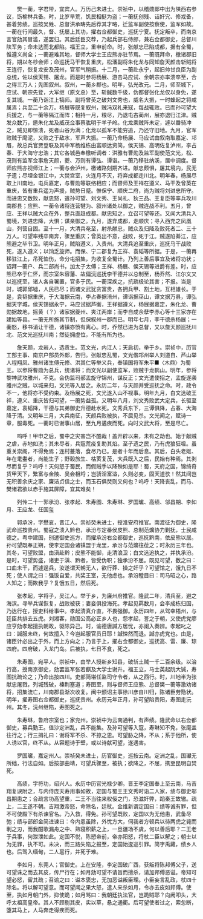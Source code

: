 <!-- { "loadSidebar": true } -->
　　樊一蘅，字君带，宜宾人。万历己未进士。崇祯中，以稽勋郎中出为陕西右参议，饬榆林兵备。时，比岁旱荒，饥民相挺为盗；一蘅抚创残、诘奸宄、修戎备，甚着劳绩。巡按吴甡、总督洪承畴先后荐其才略，迁监军副使按察使，监军如故。一蘅在行间最久，督、抚屡上其功，擢右佥都御史，巡抚宁夏。抚定叛卒，而南京言官劾其冒滥，遂罢归。其后廷臣交荐，乃起兵部右侍郎，兼右佥都御史，总督川陕军务；命未达而北都陷。福王立，重申前命。时，张献忠已陷成都，据有全蜀，惟遵义尚全；一蘅避难其地，督师大学士王应熊亦驻节焉。一蘅既拜命，檄诸郡旧将，期以冬杪会师；命巡抚马干恢复重庆，松潘副将朱化龙与同知詹天颜击斩贼将王连行，恢复龙安及茂州，官军气稍振。十二月，一蘅赴永宁，起旧帅甘良臣为副总统，佐以侯天锡、屠龙。而是时参将杨展、游击马应试、余朝宗亦率溃卒至，合之得三万人；先图叙州。叙州，一蘅乡郡也。明年，弘光改元。二月，师至城下，应试、朝宗先登，大军继（原文总）至，斩馘数千级，伪都督张化龙仅以身免，遂复其城。一蘅乃诣江上犒师。副将曾英之破刘文秀也，威名大振，一时蜂起之将咸属焉；兵至二十余万。杨展等既复叙州，贼冯双礼来寇，每战辄败。已而孙可望大兵援之，与一蘅等隔江而阵；相持一月，粮尽，乃退屯古蔺州，展亦退归江津。贼发众数万，邀朱化龙及威茂佥事蔡肱明于羊子岭。化龙乘贼阵未定，遽以番骑冲之，贼见即惊溃，死者山谷为满；化龙以孤军不能穷追，乃还守旧地。九月，官军败贼于麾泥，又败之于敌水，军声大振。一蘅乃命杨展、马应试由叙南取嘉定、邛眉，故总兵官贾登联及其中军杨维栋由富顺达资简，侯天锡、高明佐复泸州，李占春、于大海守忠浩；其它各城邑奉檄听调者：洪雅有曹勋及监军副使范文光，松、茂则有监军佥事詹天颜，夔、万则有谭弘、谭诣。一蘅乃移驻纳溪，居中调度。督师应熊亦视师江上；一蘅与会泸州，檄诸路刻期齐进。献忠颇惧，屠其境内，民无孑遗；尽埋金银江中，大焚宫室，火连月不灭，将弃成都走川北。明年春，杨展尽取上川南地，屯兵嘉定，与曹勋等联络相应；而督师及王祥在遵义、马干及曾英在重庆，皆有重兵遥为声援，贼势日蹙。惟保宁、顺庆二府，尚为贼将刘进忠所守。而进忠又数败，献忠怒，遣孙可望、刘文秀、王尚礼、狄三品、王复臣等率兵攻川南郡县；应熊、一蘅令诸将连营犍为、叙州诸处以御之，贼连战不利。五月，曾应、王祥以贼大众在外，整兵直趋成都。献忠知之，立召可望等还。又闻大清兵入蜀境，刘进忠降，大惧；谋亲御之。九月，遂弃成都，走顺庆；寻入西充之凤凰山，列营自固。至十一月，大清兵奄至，射杀献忠，贼众及归降及败死者二、三十万人。可望率残卒南奔，骤至重庆；曾英出不意，战败，死于江。贼遂陷綦江，应熊避之毕节卫。明年正月，贼陷遵义，入贵州。大清兵追至重庆，巡抚马干战败死，遂入遵义；以饷乏旋师。而保、宁二郡复为王祥、袁韬等所据。于是，一蘅再移驻江上，吊死恤伤，命分屯招集，为收复全蜀计。乃列上善后事宜及诸将功状；诏拜一蘅户、兵二部尚书，加太子太傅；王祥、杨展、侯天锡等进爵有差。时，应熊已卒于仁怀，而宗室朱容藩、故偏沅巡抚李干德并以总制至，杨乔然、江尔文又以巡抚至，诸人各自署置，官多于民。一蘅深疾之，抗疏极论其害；不报。当是时，城郭邱墟，人民已尽；而诸文武犹贪富贵，各拥兵甲、割土地，互相雄长。于是，袁韬据重庆，于大海据云南，李占春据涪州，谭诣据巫山，谭文据万县，谭弘据天字城，侯天锡据永宁，马应试据芦衡，王祥据遵义，杨展据嘉定，朱化龙、曹勋据故地，摇黄（？）诸家据夔州、夹江两岸；而李自成余孽李赤心等十三家亦在建始等县。一蘅无所施其节制，但保叙州一郡而已。明年七月，李干德杀杨展；一蘅怒，移书诮让干德，诸镇亦愤有离心。时，乔然已进为总督，又以詹天颜巡抚川北、范文光巡抚川南；然徒拥虚位，不能有所为也。

　　詹天颜，龙岩人，选贡生。范文光，内江人；天启初，举于乡。崇祯中，历官工部主事、南京户部员外郎，告归。张献忠乱蜀，文光偕邛州举人刘道自、芦山举人程翔凤、雅州诸生傅元修、洪其仁等举义兵，奉镇国将军朱平■〈木鼎〉为蜀王。以参将曹勋为总兵，统诸将；而文光以副使监军，败贼于龙鹤山。明年，参将黎神武攻雅州，不克。会伪监司郝孟旋守锦州，谋反正；文光遣使招之，孟旋遂袭雅州之贼，以城来归，文光等入居之。永历二年，与天颜并受巡抚之命。时，政令不一，他将亦不受约束。及杨展之死，文光遂入山不视事。明年九月，白文选破王祥，遵义、重庆皆归可望，一蘅势益孤。又明年八月，刘文秀败武大定兵，长驱至嘉定，袁韬降，干德与其弟御史升德赴水死。文秀兵东下，三谭俱降，占春、大海降于清。又明年三月，大兵南征，天颜兵败被执，不屈见杀。文光闻之，赋诗一章，服毒死。一蘅时已谢事山居，至九月遘疾而死。向时文武大将，至是尽亡。

　　呜呼！甲申之后，蜀中之灾害岂不酷哉！盖开辟以来，未有之劫也。始于献贼之虐，赤地如洗；其未尽者，兵寇荒疫复助其焰。至孑遗之民，乃有虎狼狂噬。虽重关崇阁，不得免焉；连村蔓落，食尽乃已。是者十年而后息。其后，白头老妪、年在耄耋者，尚能生子；野榖旅生、枯荄复茂，大兵既入之后，民始有种焉。其剥尽而复乎？呜呼！天何怒于蜀民，而假贼手以降殃如是耶！蜀，天府之国，锦绮奇货甲天下，繁富与金陵、吴会相埒；岂骄淫富溢，久则必变，固天道欤！然其间岂无积善余庆之家、廉洁贞信之士，而玉石俱焚则又何也？呜呼！天降丧乱，而马、樊诸君欲以赤手施其屏障，宜其难矣！

　　列传二十一郭承汾、张孝起、朱寿图、朱寿琳、罗国瓛、高绩、邬昌期、李如月、王应龙、任国玺

　　郭承汾，字懋衮，晋江人。崇祯癸未进士，授淮安府推官。南渡征为御史，隆武命巡按贵州。蜀寇之溃入黔也，承汾与定番侯皮熊、总制范爌协力剿抚，士民咸德之。粤中建国，别遣御史巡方，而擢承汾右佥都御史，巡抚黔南，依皮熊以居。孙可望既奉正朔，使李定国会诸镇盟于龙里，承汾与范爌往莅之；时永历三年也。其冬，可望败盟，由滇赴黔；皮熊不能御，走清浪卫；白文选追执之，并执承汾。是时，可望势盛，诸吏于滇、黔者，皆受伪职；独承汾不屈。既见可望，数之曰：口血未干，而遽逞兵，汝遂谓天朝无人，欲行莽、操之奸乎？可望馆之，饿九日不死；使人谓之曰：强饭自爱，共奖王室，无他虑也。承汾瞪目曰：司马昭之心，路人知之；而欺我乎？复饿五日，然后死。

　　张孝起，字将子，吴江人。举于乡，为廉州府推官。隆武二年，清兵至，避之海滨。寻举兵谋恢复，战败被获；妻妾俱投海死。孝起见羁数月，会李成栋归国，乃达行在，授吏科给事中。孝起清真介直，不畏强御。永历四年，从驾幸梧州，与廷臣共排去五虎。刘湘客，勋国公高必正乡人也，怨孝起，詈之于朝，又使虎党廖应亨劾孝起擅执朝政，驱除异己。时，谕德唐諴方居忧，亦阑入奏辨。孝起叱之曰：諴服未终，何故擅入？今岂起服官员日耶！諴悚然而退。諴亦虎党也。由是，诸臣计必出之于外，而上方向之；乃言于上，擢右佥都御史，巡抚高、雷、廉、琼四府。四府破，入龙门岛。后被执，七日不食，死之。

　　朱寿图，宛平人。崇祯中，由举人授新乡知县，破斩土贼一千二百余级。以治行高，授南京御史，劾罢监军张若麒及大学士谢升。福王立，马士英起阮大铖，寿图抗疏论之；乃命出按四川。吏部简堪任监司守令者，从之西行。时，川地半为张献忠屠戮，列城残破，榛荆塞道；寿图至，则与督师王应熊、总督樊一蘅等激劝诸将，招集流亡，川南郡县渐次收复。闽中颁诏主事徐川彦自川归，陈诸臣劳勚状。明年，擢寿图右佥都御史，巡抚贵州。永历元年正月，孙可望陷贵阳，寿图走沅州。其冬，沅州继陷，寿图死之。

　　朱寿琳，鲁府宗室也；家兖州。崇祯中为云南通判，有声绩。隆武命以右佥都御史，募兵勤王。值沙定洲乱，兵不能集。及孙可望等入寇，寿琳知不免，张麾盖往行之；行三揖礼曰：谢将军不杀、不掠之恩。可望胁之降，不从；系于他所，使人诱以官，终不从。从容题诗于壁，或以诗献可望，遂遇害。

　　罗国瓛，嘉定州人。崇祯癸未进士，历官御史，巡按云南。定洲之乱，国瓛无所绌，行法自如。后按部曲靖，可望兵骤至，被执；欲降之，不屈，携至昆明自焚死。

　　高绩，字符功，绍兴人。永历中历官光禄少卿。晋王李定国奉上至云南，马吉翔复谀附之，与内侍庞天寿用事如故，定国与蜀王王文秀时诣二人家，绩与御史邬昌期患之；合疏言功高望重，二王不当往来权佞之门，恐滋奸弊，蹈秦王故辙。疏上，二王遂不朝。吉翔激帝怒，命除名，廷杖。金维新谓定国曰：绩等诚有罪，但不可使殿下有杀谏官名。乃入救，得免。孙可望既败，定国以为无他患，武备尽弛；绩与部郎金简进谏曰：今内患虽除，外忧方大，伺我者方顿兵以待两虎之毙而剸之刃，而我酣歌漏舟之中、熟寝积薪之上，一旦疆场不虞，何以善后耶？二王老于兵事，何泄泄如此。定国不悦，陈愬帝前，帝亦阳怒，将杖二臣以解之；朝士以为无罪，执不可。未决，而三路失陷之报至，定国始逡巡引罪。简字禹藏，绩乡人也。后驾入缅甸，二人扈行，并死于难。

　　李如月，东莞人；官御史。上在安隆，李定国破广西，获叛将陈邦傅父子，送可望诛之而去其皮，传尸行在；如月劾可望不请旨而擅杀，请加邦傅恶谥。帝知可望必怒，留其疏；召谕之曰：谥本褒忠，无加恶谥叛臣理。小臣妄言乱政，杖四十除名。将以解可望意。而可望闻之果大怒，遣人来杀如月，令亦去皮如邦傅。使至，执如月朝门外，抑使跪；如月骂曰：我朝廷执法官，岂跪贼耶？向阙叩头，大呼太祖高皇帝。其人不顾剔其皮，实以草，悬之通衢。后可望使者过之，索忽断，堕其马上，人马奔走得疾而死。

